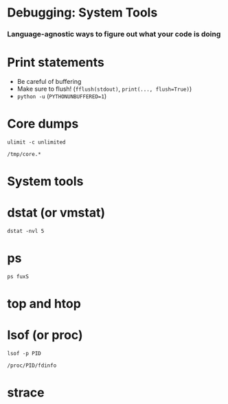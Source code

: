 # Debugging: System Tools

### Language-agnostic ways to figure out what your code is doing



# Print statements

- Be careful of buffering
- Make sure to flush! (`fflush(stdout)`, `print(..., flush=True)`)
- `python -u` (`PYTHONUNBUFFERED=1`)



# Core dumps

`ulimit -c unlimited`

`/tmp/core.*`



# System tools


# dstat (or vmstat)

`dstat -nvl 5`


# ps

`ps fuxS`


# top and htop


# lsof (or proc)

`lsof -p PID`

`/proc/PID/fdinfo`


# strace
